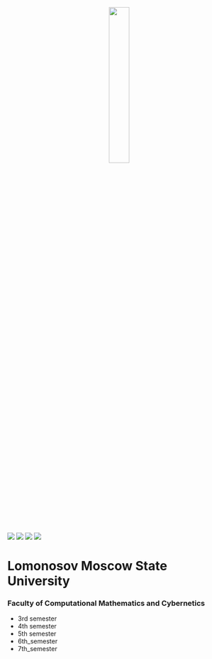 <p align="center"><img width=30% src="logo.png"></p>

<img src="https://img.shields.io/github/languages/top/evg-goncharenko/msu-prac"> <img src="https://img.shields.io/github/languages/count/evg-goncharenko/msu-prac"> <img src="https://img.shields.io/github/repo-size/evg-goncharenko/msu-prac"> <img src="https://img.shields.io/github/last-commit/evg-goncharenko/msu-prac"> 

# Lomonosov Moscow State University
### Faculty of Computational Mathematics and Cybernetics
- 3rd semester
- 4th semester
- 5th semester
- 6th_semester
- 7th_semester
